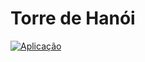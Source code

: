 # Torre de Hanói 

[![Aplicação](https://img.shields.io/badge/Aplicação-Torre-Hanoi-FF4500?style=flat-square)](https://tic-tac-toe-tg-ng.web.app/)